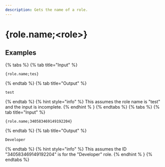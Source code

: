 ```yaml
---
description: Gets the name of a role.
---
```

# {role.name;&lt;role>}
## Examples
{% tabs %}
{% tab title="Input" %}
```text
{role.name;tes}
```
{% endtab %}
{% tab title="Output" %}
```text
test
```
{% endtab %}
{% hint style="info" %}
This assumes the role name is "test" and the input is incomplete.
{% endhint % }
{% endtabs %}
{% tabs %}
{% tab title="Input" %}
```text
{role.name;340583469149192204}
```
{% endtab %}
{% tab title="Output" %}
```text
Developer
```
{% endtab %}
{% hint style="info" %}
This assumes the ID "340583469149192204" is for the "Developer" role.
{% endhint % }
{% endtabs %}